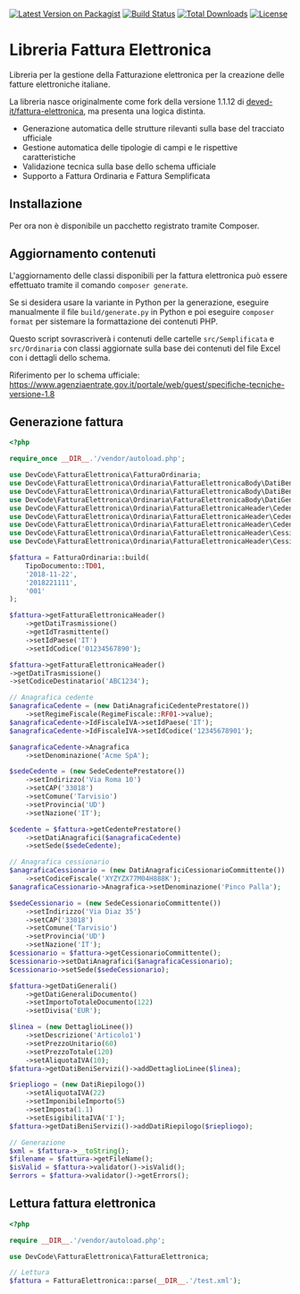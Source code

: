 [![Latest Version on Packagist](https://img.shields.io/packagist/v/deved/fattura-elettronica.svg?style=flat-square)](https://packagist.org/packages/deved/fattura-elettronica)
[![Build Status](https://travis-ci.org/deved-it/fattura-elettronica.svg?branch=master)](https://travis-ci.org/deved-it/fattura-elettronica)
[![Total Downloads](https://img.shields.io/packagist/dt/deved/fattura-elettronica.svg?style=flat-square)](https://packagist.org/packages/deved/fattura-elettronica)
[![License](https://poser.pugx.org/deved/fattura-elettronica/license)](https://packagist.org/packages/deved/fattura-elettronica)

# Libreria Fattura Elettronica

Libreria per la gestione della Fatturazione elettronica per la creazione delle fatture elettroniche italiane.

La libreria nasce originalmente come fork della versione 1.1.12 di [deved-it/fattura-elettronica](https://github.com/deved-it/fattura-elettronica), ma presenta una logica distinta.
- Generazione automatica delle strutture rilevanti sulla base del tracciato ufficiale
- Gestione automatica delle tipologie di campi e le rispettive caratteristiche
- Validazione tecnica sulla base dello schema ufficiale
- Supporto a Fattura Ordinaria e Fattura Semplificata

## Installazione

Per ora non è disponibile un pacchetto registrato tramite Composer.

## Aggiornamento contenuti

L'aggiornamento delle classi disponibili per la fattura elettronica può essere effettuato tramite il comando `composer generate`.

Se si desidera usare la variante in Python per la generazione, eseguire manualmente il file `build/generate.py` in Python e poi eseguire `composer format` per sistemare la formattazione dei contenuti PHP.

Questo script sovrascriverà i contenuti delle cartelle `src/Semplificata` e `src/Ordinaria` con classi aggiornate sulla base dei contenuti del file Excel con i dettagli dello schema.

Riferimento per lo schema ufficiale: https://www.agenziaentrate.gov.it/portale/web/guest/specifiche-tecniche-versione-1.8

## Generazione fattura

```php
<?php

require_once __DIR__.'/vendor/autoload.php';

use DevCode\FatturaElettronica\FatturaOrdinaria;
use DevCode\FatturaElettronica\Ordinaria\FatturaElettronicaBody\DatiBeniServizi\DatiRiepilogo;
use DevCode\FatturaElettronica\Ordinaria\FatturaElettronicaBody\DatiBeniServizi\DettaglioLinee;
use DevCode\FatturaElettronica\Ordinaria\FatturaElettronicaBody\DatiGenerali\DatiGeneraliDocumento\TipoDocumento;
use DevCode\FatturaElettronica\Ordinaria\FatturaElettronicaHeader\CedentePrestatore\DatiAnagrafici as DatiAnagraficiCedentePrestatore;
use DevCode\FatturaElettronica\Ordinaria\FatturaElettronicaHeader\CedentePrestatore\DatiAnagrafici\RegimeFiscale;
use DevCode\FatturaElettronica\Ordinaria\FatturaElettronicaHeader\CedentePrestatore\Sede as SedeCedentePrestatore;
use DevCode\FatturaElettronica\Ordinaria\FatturaElettronicaHeader\CessionarioCommittente\DatiAnagrafici as DatiAnagraficiCessionarioCommittente;
use DevCode\FatturaElettronica\Ordinaria\FatturaElettronicaHeader\CessionarioCommittente\Sede as SedeCessionarioCommittente;

$fattura = FatturaOrdinaria::build(
    TipoDocumento::TD01,
    '2018-11-22',
    '2018221111',
    '001'
);

$fattura->getFatturaElettronicaHeader()
    ->getDatiTrasmissione()
    ->getIdTrasmittente()
    ->setIdPaese('IT')
    ->setIdCodice('01234567890');

$fattura->getFatturaElettronicaHeader()
->getDatiTrasmissione()
->setCodiceDestinatario('ABC1234');

// Anagrafica cedente
$anagraficaCedente = (new DatiAnagraficiCedentePrestatore())
    ->setRegimeFiscale(RegimeFiscale::RF01->value);
$anagraficaCedente->IdFiscaleIVA->setIdPaese('IT');
$anagraficaCedente->IdFiscaleIVA->setIdCodice('12345678901');

$anagraficaCedente->Anagrafica
    ->setDenominazione('Acme SpA');

$sedeCedente = (new SedeCedentePrestatore())
    ->setIndirizzo('Via Roma 10')
    ->setCAP('33018')
    ->setComune('Tarvisio')
    ->setProvincia('UD')
    ->setNazione('IT');

$cedente = $fattura->getCedentePrestatore()
    ->setDatiAnagrafici($anagraficaCedente)
    ->setSede($sedeCedente);

// Anagrafica cessionario
$anagraficaCessionario = (new DatiAnagraficiCessionarioCommittente())
    ->setCodiceFiscale('XYZYZX77M04H888K');
$anagraficaCessionario->Anagrafica->setDenominazione('Pinco Palla');

$sedeCessionario = (new SedeCessionarioCommittente())
    ->setIndirizzo('Via Diaz 35')
    ->setCAP('33018')
    ->setComune('Tarvisio')
    ->setProvincia('UD')
    ->setNazione('IT');
$cessionario = $fattura->getCessionarioCommittente();
$cessionario->setDatiAnagrafici($anagraficaCessionario);
$cessionario->setSede($sedeCessionario);

$fattura->getDatiGenerali()
    ->getDatiGeneraliDocumento()
    ->setImportoTotaleDocumento(122)
    ->setDivisa('EUR');

$linea = (new DettaglioLinee())
    ->setDescrizione('Articolo1')
    ->setPrezzoUnitario(60)
    ->setPrezzoTotale(120)
    ->setAliquotaIVA(10);
$fattura->getDatiBeniServizi()->addDettaglioLinee($linea);

$riepliogo = (new DatiRiepilogo())
    ->setAliquotaIVA(22)
    ->setImponibileImporto(5)
    ->setImposta(1.1)
    ->setEsigibilitaIVA('I');
$fattura->getDatiBeniServizi()->addDatiRiepilogo($riepliogo);

// Generazione
$xml = $fattura->__toString();
$filename = $fattura->getFileName();
$isValid = $fattura->validator()->isValid();
$errors = $fattura->validator()->getErrors();
```

## Lettura fattura elettronica

```php
<?php

require __DIR__.'/vendor/autoload.php';

use DevCode\FatturaElettronica\FatturaElettronica;

// Lettura
$fattura = FatturaElettronica::parse(__DIR__.'/test.xml');
```
